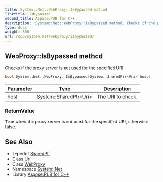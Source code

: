 ```yaml
---
title: System::Net::WebProxy::IsBypassed method
linktitle: IsBypassed
second_title: Aspose.PUB for C++
description: 'System::Net::WebProxy::IsBypassed method. Checks if the proxy server is not used for the specified URI in C++.'
type: docs
weight: 800
url: /cpp/system.net/webproxy/isbypassed/
---
```

## WebProxy::IsBypassed method


Checks if the proxy server is not used for the specified URI.

```cpp
bool System::Net::WebProxy::IsBypassed(System::SharedPtr<Uri> host)
```


| Parameter | Type | Description |
| --- | --- | --- |
| host | System::SharedPtr\<Uri\> | The URI to check. |

### ReturnValue

True when the proxy server is not used for the specified URI, otherwise false.

## See Also

* Typedef [SharedPtr](../../../system/sharedptr/)
* Class [Uri](../../../system/uri/)
* Class [WebProxy](../)
* Namespace [System::Net](../../)
* Library [Aspose.PUB for C++](../../../)
